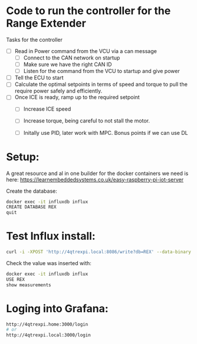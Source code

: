 # Code to run the controller for the Range Extender

Tasks for the controller
- [ ] Read in Power command from the VCU via a can message
  - [ ] Connect to the CAN network on startup
  - [ ] Make sure we have the right CAN ID
  - [ ] Listen for the command from the VCU to startup and give power
- [ ] Tell the ECU to start
- [ ] Calculate the optimal setpoints in terms of speed and torque to pull the require power safely and efficiently. 
- [ ] Once ICE is ready, ramp up to the required setpoint
  - [ ] Increase ICE speed
  - [ ] Increase torque, being careful to not stall the motor. 
  - [ ] Initally use PID, later work with MPC. Bonus points if we can use DL


# Setup:
A great resource and al in one builder for the docker containers we need is here:  https://learnembeddedsystems.co.uk/easy-raspberry-pi-iot-server

Create the database: 
``` bash
docker exec -it influxdb influx
CREATE DATABASE REX
quit
```

# Test Influx install:
``` bash
curl -i -XPOST 'http://4qtrexpi.local:8086/write?db=REX' --data-binary 'test,tag1=web_test,tag_n=post value=0.3'

```

Check the value was inserted with:
``` bash
docker exec -it influxdb influx
USE REX
show measurements
```

# Loging into Grafana:
```bash
http://4qtrexpi.home:3000/login 
# or 
http://4qtrexpi.local:3000/login
```